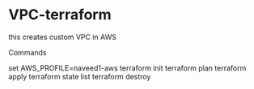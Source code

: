 # VPC-terraform
this creates custom VPC in AWS


Commands
  
  set AWS_PROFILE=naveed1-aws
  terraform init
  terraform plan
  terraform apply
  terraform state list
  terraform destroy

